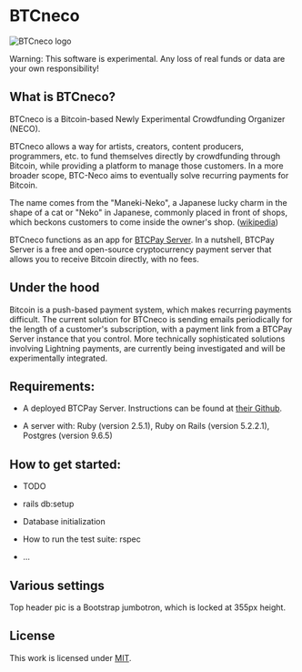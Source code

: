 BTCneco
========

![BTCneco logo](https://raw.githubusercontent.com/dgarage/btcneco/master/app/assets/images/BTCnecoMedia.png)

Warning: This software is experimental. Any loss of real funds or data are your own responsibility!

## What is BTCneco?

BTCneco is a Bitcoin-based Newly Experimental Crowdfunding Organizer (NECO).

BTCneco allows a way for artists, creators, content producers, programmers, etc. to fund themselves directly by crowdfunding through Bitcoin, 
while providing a platform to manage those customers. In a more broader scope, BTC-Neco aims to eventually solve recurring payments for Bitcoin.

The name comes from the "Maneki-Neko", a Japanese lucky charm in the shape of a cat or "Neko" in Japanese,
commonly placed in front of shops, which beckons customers to come inside the owner's shop. ([wikipedia](https://en.wikipedia.org/wiki/Maneki-neko))

BTCneco functions as an app for [BTCPay Server](https://github.com/btcpayserver/). In a nutshell, BTCPay Server is a free and open-source 
cryptocurrency payment server that allows you to receive Bitcoin directly, with no fees.

## Under the hood

Bitcoin is a push-based payment system, which makes recurring payments difficult. The current solution for BTCneco is sending emails periodically 
for the length of a customer's subscription, with a payment link from a BTCPay Server instance that you control. 
More technically sophisticated solutions involving Lightning payments, are currently being investigated and will be experimentally integrated.

## Requirements:

* A deployed BTCPay Server. Instructions can be found at [their Github](https://github.com/btcpayserver/).

* A server with: Ruby (version 2.5.1), Ruby on Rails (version 5.2.2.1), Postgres (version 9.6.5)

## How to get started:

* TODO

* rails db:setup

* Database initialization

* How to run the test suite: rspec

* ...

## Various settings
Top header pic is a Bootstrap jumbotron, which is locked at 355px height.

## License

This work is licensed under [MIT](https://mit-license.org/).
